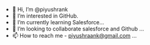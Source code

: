 - 👋 Hi, I’m @piyushrank
- 👀 I’m interested in GitHub.
- 🌱 I’m currently learning Salesforce...
- 💞️ I’m looking to collaborate salesforce and Github ...
- 📫 How to reach me - piyushraank@gmail.com ...

<!---
piyushrank/piyushrank is a ✨ special ✨ repository because its `README.md` (this file) appears on your GitHub profile.
You can click the Preview link to take a look at your changes.
--->
